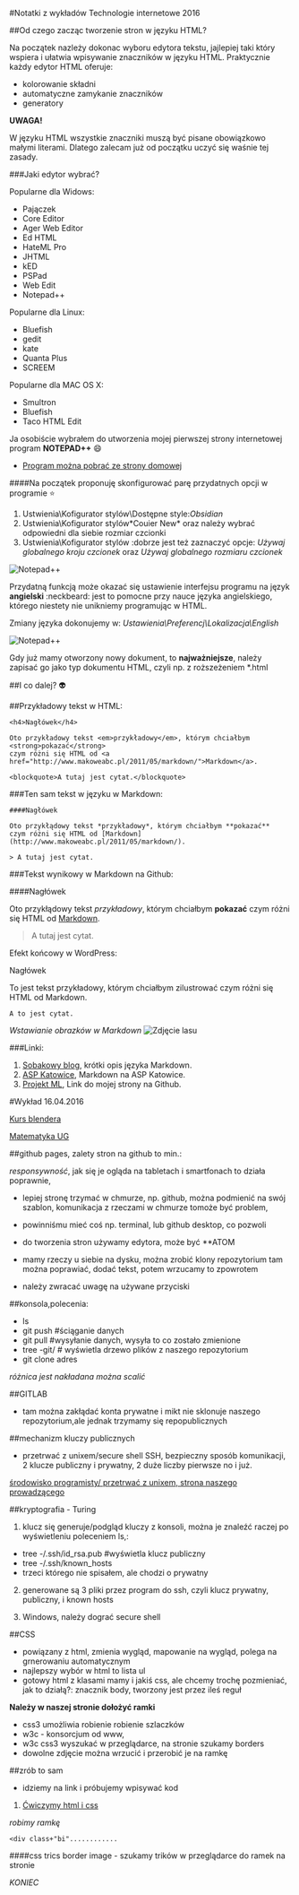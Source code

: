 #Notatki z wykładów Technologie internetowe 2016

##Od czego zacząc tworzenie stron w języku HTML?

Na początek nazleży dokonac wyboru edytora tekstu, jajlepiej taki który wspiera i ułatwia wpisywanie znaczników w języku HTML. Praktycznie każdy edytor HTML oferuje:
* kolorowanie składni
* automatyczne zamykanie znaczników
* generatory

**UWAGA!**
>
W języku HTML wszystkie znaczniki muszą być pisane obowiązkowo małymi literami. Dlatego zalecam już od początku uczyć się waśnie tej zasady. 
>

###Jaki edytor wybrać?

Popularne dla Widows:
* Pajączek
* Core Editor
* Ager Web Editor
* Ed HTML
* HateML Pro
* JHTML
* kED
* PSPad
* Web Edit
* Notepad++

Popularne dla Linux:
* Bluefish
* gedit
* kate
* Quanta Plus
* SCREEM

Popularne dla MAC OS X:
* Smultron
* Bluefish
* Taco HTML Edit

Ja osobiście wybrałem do utworzenia mojej pierwszej strony internetowej program **NOTEPAD++** :smile:

* [Program można pobrać ze strony domowej ](https://notepad-plus-plus.org/download/v6.9.2.html)

####Na początek proponuję skonfigurować parę przydatnych opcji w programie :star:

1. Ustwienia\Kofigurator stylów\Dostępne style:*Obsidian*
2. Ustwienia\Kofigurator stylów\*Couier New* oraz należy wybrać odpowiedni dla siebie rozmiar czcionki
3. Ustwienia\Kofigurator stylów :dobrze jest też zaznaczyć opcje: *Używaj globalnego kroju czcionek* oraz *Używaj globalnego rozmiaru czcionek*

![Notepad++](https://github.com/lewand16/TI2016/blob/gh-pages/img/notepad1.png)

Przydatną funkcją może okazać się ustawienie interfejsu programu na język **angielski** :neckbeard: jest to pomocne przy nauce języka angielskiego, którego niestety nie unikniemy programując w HTML.

Zmiany języka dokonujemy w: *Ustawienia\Preferencj\Lokalizacja\English*

![Notepad++](https://github.com/lewand16/TI2016/blob/gh-pages/img/notepad2.png)

Gdy już mamy otworzony nowy dokument, to **najważniejsze**, należy zapisać go jako typ dokumentu HTML, czyli np. z roższeżeniem *.html

##I co dalej? :alien:

















##Przykładowy tekst w HTML:

```
<h4>Nagłówek</h4>

Oto przykładowy tekst <em>przykładowy</em>, którym chciałbym <strong>pokazać</strong> 
czym różni się HTML od <a href="http://www.makoweabc.pl/2011/05/markdown/">Markdown</a>.

<blockquote>A tutaj jest cytat.</blockquote>
```

###Ten sam tekst w języku w Markdown:
```
####Nagłówek

Oto przykłądowy tekst *przykładowy*, którym chciałbym **pokazać** 
czym różni się HTML od [Markdown](http://www.makoweabc.pl/2011/05/markdown/).

> A tutaj jest cytat.
```
###Tekst wynikowy w Markdown na Github:

####Nagłówek

Oto przykłądowy tekst *przykładowy*, którym chciałbym **pokazać** czym różni się HTML od [Markdown](http://www.makoweabc.pl/2011/05/markdown/).

> A tutaj jest cytat.


Efekt końcowy  w WordPress:

Nagłówek

To jest tekst przykładowy, którym chciałbym zilustrować czym różni się HTML od Markdown.

    A to jest cytat.

*Wstawianie obrazków w Markdown*
![Zdjęcie lasu](las.JPG) 

###Linki:
1. [Sobakowy blog](http://sobak.pl/blog/markdown-czyli-wygodne-formatowanie-tekstu/), krótki opis języka Markdown. 
2. [ASP Katowice](http://www.asp.katowice.pl/zobacz/markdown#lists), Markdown na ASP Katowice. 
3. [Projekt ML]( http://lewand16.github.io/TI2016), Link do mojej strony na Github.


#Wykład 16.04.2016

[Kurs blendera](http://polskikursblendera.pl/)

[Matematyka UG](https://math.ug.edu.pl/)

##github pages, zalety stron na github to min.:

*responsywność*, jak się je ogląda na tabletach i smartfonach to działa poprawnie,

- lepiej stronę trzymać w chmurze, np. github, można podmienić na swój szablon, komunikacja z rzeczami w chmurze tomoże być problem,

- powinniśmu mieć coś np. terminal, lub github desktop, co pozwoli

- do tworzenia stron używamy edytora, może być **ATOM

- mamy rzeczy u siebie na dysku, można zrobić klony repozytorium
  tam można poprawiać, dodać tekst, potem wrzucamy to zpowrotem

- należy zwracać uwagę na używane przyciski

##konsola,polecenia:

- ls
- git push #ściąganie danych
- git pull #wysyłanie danych, wysyła to co zostało zmienione
- tree -git/ # wyświetla drzewo plików z naszego repozytorium
- git clone adres

*różnica jest nakładana można scalić*

##GITLAB
- tam można zakłądać konta prywatne i mikt nie sklonuje naszego repozytorium,ale jednak trzymamy się repopublicznych

##mechanizm kluczy publicznych
- przetrwać z unixem/secure shell SSH, bezpieczny sposób komunikacji, 2 klucze publiczny i prywatny, 2 duże liczby pierwsze no   i już.

[środowisko programisty/ przetrwać z unixem, strona naszego prowadzącego](wbzyl.inf.ug.edu.pl) 

##kryptografia - Turing

1. klucz się generuje/podgląd kluczy z konsoli, można je znaleźć raczej po wyświetleniu poleceniem ls,:
- tree -/.ssh/id_rsa.pub #wyświetla klucz publiczny
- tree -/.ssh/known_hosts
- trzeci którego nie spisałem, ale chodzi o prywatny

2. generowane są 3 pliki przez program do ssh, czyli klucz prywatny, publiczny, i known hosts

3. Windows, należy dograć secure shell

##CSS
- powiązany z html, zmienia wygląd, mapowanie na wygląd, polega na grnerowaniu automatycznym
- najlepszy wybór w html to lista ul
- gotowy html z klasami mamy i jakiś css, ale chcemy trochę pozmieniać, jak to działą?:
  znacznik body, tworzony jest przez ileś reguł

**Należy w naszej stronie dołożyć ramki**

- css3 umożliwia robienie robienie szlaczków
- w3c - konsorcjum od www, 
- w3c css3 wyszukać w przeglądarce, na stronie szukamy borders
- dowolne zdjęcie można wrzucić i przerobić je na ramkę

##zrób to sam 
- idziemy na link i próbujemy wpisywać kod
1. [Ćwiczymy html i css](http://codepen.io/pen/)

*robimy ramkę*
```
<div class+"bi"............
```
####css trics border image - szukamy trików w przeglądarce do ramek na stronie

*KONIEC*

